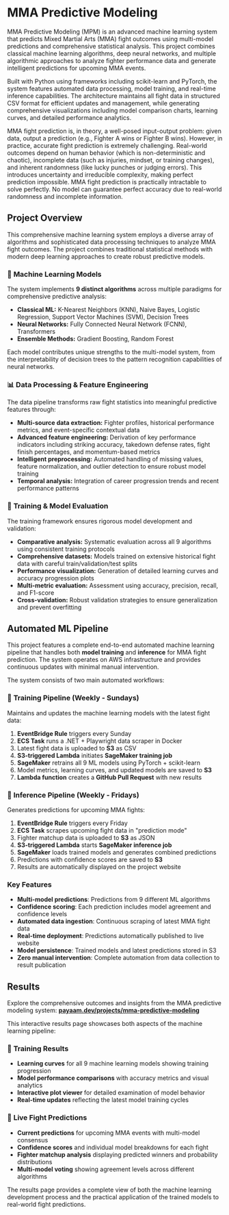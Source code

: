 # MMA Predictive Modeling

MMA Predictive Modeling (MPM) is an advanced machine learning system that predicts Mixed Martial Arts (MMA) fight outcomes using multi-model predictions and comprehensive statistical analysis. This project combines classical machine learning algorithms, deep neural networks, and multiple algorithmic approaches to analyze fighter performance data and generate intelligent predictions for upcoming MMA events.

Built with Python using frameworks including scikit-learn and PyTorch, the system features automated data processing, model training, and real-time inference capabilities. The architecture maintains all fight data in structured CSV format for efficient updates and management, while generating comprehensive visualizations including model comparison charts, learning curves, and detailed performance analytics.

MMA fight prediction is, in theory, a well-posed input-output problem: given data, output a prediction (e.g., Fighter A wins or Fighter B wins). However, in practice, accurate fight prediction is extremely challenging. Real-world outcomes depend on human behavior (which is non-deterministic and chaotic), incomplete data (such as injuries, mindset, or training changes), and inherent randomness (like lucky punches or judging errors). This introduces uncertainty and irreducible complexity, making perfect prediction impossible. MMA fight prediction is practically intractable to solve perfectly. No model can guarantee perfect accuracy due to real-world randomness and incomplete information.

## Project Overview

This comprehensive machine learning system employs a diverse array of algorithms and sophisticated data processing techniques to analyze MMA fight outcomes. The project combines traditional statistical methods with modern deep learning approaches to create robust predictive models.

### 🧠 **Machine Learning Models**

The system implements **9 distinct algorithms** across multiple paradigms for comprehensive predictive analysis:

- **Classical ML:** K-Nearest Neighbors (KNN), Naive Bayes, Logistic Regression, Support Vector Machines (SVM), Decision Trees
- **Neural Networks:** Fully Connected Neural Network (FCNN), Transformers
- **Ensemble Methods:** Gradient Boosting, Random Forest

Each model contributes unique strengths to the multi-model system, from the interpretability of decision trees to the pattern recognition capabilities of neural networks.

### 📊 **Data Processing & Feature Engineering**

The data pipeline transforms raw fight statistics into meaningful predictive features through:

- **Multi-source data extraction:** Fighter profiles, historical performance metrics, and event-specific contextual data
- **Advanced feature engineering:** Derivation of key performance indicators including striking accuracy, takedown defense rates, fight finish percentages, and momentum-based metrics
- **Intelligent preprocessing:** Automated handling of missing values, feature normalization, and outlier detection to ensure robust model training
- **Temporal analysis:** Integration of career progression trends and recent performance patterns

### 🎯 **Training & Model Evaluation**

The training framework ensures rigorous model development and validation:

- **Comparative analysis:** Systematic evaluation across all 9 algorithms using consistent training protocols
- **Comprehensive datasets:** Models trained on extensive historical fight data with careful train/validation/test splits
- **Performance visualization:** Generation of detailed learning curves and accuracy progression plots
- **Multi-metric evaluation:** Assessment using accuracy, precision, recall, and F1-score
- **Cross-validation:** Robust validation strategies to ensure generalization and prevent overfitting

## Automated ML Pipeline

This project features a complete end-to-end automated machine learning pipeline that handles both **model training** and **inference** for MMA fight prediction. The system operates on AWS infrastructure and provides continuous updates with minimal manual intervention.

The system consists of two main automated workflows:

### 🔄 **Training Pipeline** (Weekly - Sundays)

Maintains and updates the machine learning models with the latest fight data:

1. **EventBridge Rule** triggers every Sunday
2. **ECS Task** runs a .NET + Playwright data scraper in Docker
3. Latest fight data is uploaded to **S3** as CSV
4. **S3-triggered Lambda** initiates **SageMaker training job**
5. **SageMaker** retrains all 9 ML models using PyTorch + scikit-learn
6. Model metrics, learning curves, and updated models are saved to **S3**
7. **Lambda function** creates a **GitHub Pull Request** with new results

### 🎯 **Inference Pipeline** (Weekly - Fridays)

Generates predictions for upcoming MMA fights:

1. **EventBridge Rule** triggers every Friday
2. **ECS Task** scrapes upcoming fight data in "prediction mode"
3. Fighter matchup data is uploaded to **S3** as JSON
4. **S3-triggered Lambda** starts **SageMaker inference job**
5. **SageMaker** loads trained models and generates combined predictions
6. Predictions with confidence scores are saved to **S3**
7. Results are automatically displayed on the project website

### Key Features

- **Multi-model predictions**: Predictions from 9 different ML algorithms
- **Confidence scoring**: Each prediction includes model agreement and confidence levels
- **Automated data ingestion**: Continuous scraping of latest MMA fight data
- **Real-time deployment**: Predictions automatically published to live website
- **Model persistence**: Trained models and latest predictions stored in S3
- **Zero manual intervention**: Complete automation from data collection to result publication

## Results

Explore the comprehensive outcomes and insights from the MMA predictive modeling system: [**payaam.dev/projects/mma-predictive-modeling**](https://payaam.dev/projects/mma-predictive-modeling)

This interactive results page showcases both aspects of the machine learning pipeline:

### 🤖 **Training Results**

- **Learning curves** for all 9 machine learning models showing training progression
- **Model performance comparisons** with accuracy metrics and visual analytics
- **Interactive plot viewer** for detailed examination of model behavior
- **Real-time updates** reflecting the latest model training cycles

### 🥊 **Live Fight Predictions**

- **Current predictions** for upcoming MMA events with multi-model consensus
- **Confidence scores** and individual model breakdowns for each fight
- **Fighter matchup analysis** displaying predicted winners and probability distributions
- **Multi-model voting** showing agreement levels across different algorithms

The results page provides a complete view of both the machine learning development process and the practical application of the trained models to real-world fight predictions.

